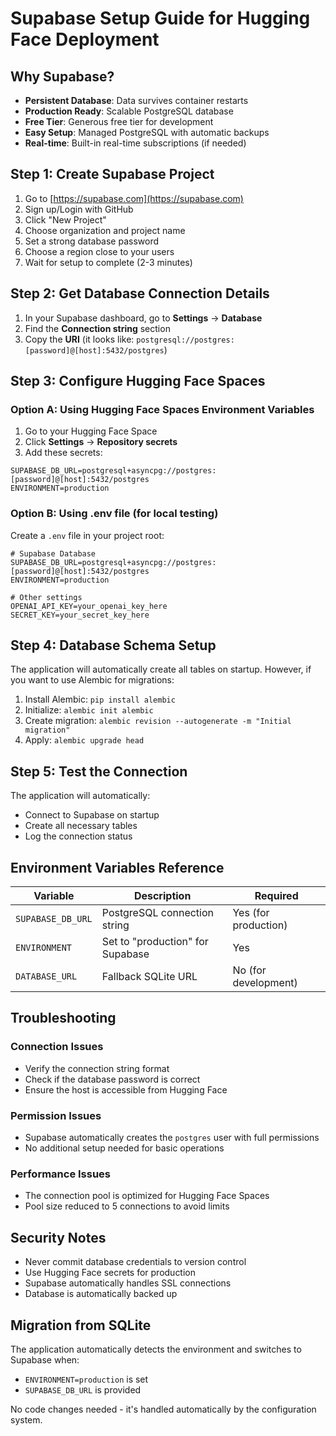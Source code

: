 # Supabase Setup Guide for Hugging Face Deployment

## Why Supabase?

- **Persistent Database**: Data survives container restarts
- **Production Ready**: Scalable PostgreSQL database
- **Free Tier**: Generous free tier for development
- **Easy Setup**: Managed PostgreSQL with automatic backups
- **Real-time**: Built-in real-time subscriptions (if needed)

## Step 1: Create Supabase Project

1. Go to [https://supabase.com](https://supabase.com)
2. Sign up/Login with GitHub
3. Click "New Project"
4. Choose organization and project name
5. Set a strong database password
6. Choose a region close to your users
7. Wait for setup to complete (2-3 minutes)

## Step 2: Get Database Connection Details

1. In your Supabase dashboard, go to **Settings** → **Database**
2. Find the **Connection string** section
3. Copy the **URI** (it looks like: `postgresql://postgres:[password]@[host]:5432/postgres`)

## Step 3: Configure Hugging Face Spaces

### Option A: Using Hugging Face Spaces Environment Variables

1. Go to your Hugging Face Space
2. Click **Settings** → **Repository secrets**
3. Add these secrets:

```
SUPABASE_DB_URL=postgresql+asyncpg://postgres:[password]@[host]:5432/postgres
ENVIRONMENT=production
```

### Option B: Using .env file (for local testing)

Create a `.env` file in your project root:

```env
# Supabase Database
SUPABASE_DB_URL=postgresql+asyncpg://postgres:[password]@[host]:5432/postgres
ENVIRONMENT=production

# Other settings
OPENAI_API_KEY=your_openai_key_here
SECRET_KEY=your_secret_key_here
```

## Step 4: Database Schema Setup

The application will automatically create all tables on startup. However, if you want to use Alembic for migrations:

1. Install Alembic: `pip install alembic`
2. Initialize: `alembic init alembic`
3. Create migration: `alembic revision --autogenerate -m "Initial migration"`
4. Apply: `alembic upgrade head`

## Step 5: Test the Connection

The application will automatically:
- Connect to Supabase on startup
- Create all necessary tables
- Log the connection status

## Environment Variables Reference

| Variable | Description | Required |
|----------|-------------|----------|
| `SUPABASE_DB_URL` | PostgreSQL connection string | Yes (for production) |
| `ENVIRONMENT` | Set to "production" for Supabase | Yes |
| `DATABASE_URL` | Fallback SQLite URL | No (for development) |

## Troubleshooting

### Connection Issues
- Verify the connection string format
- Check if the database password is correct
- Ensure the host is accessible from Hugging Face

### Permission Issues
- Supabase automatically creates the `postgres` user with full permissions
- No additional setup needed for basic operations

### Performance Issues
- The connection pool is optimized for Hugging Face Spaces
- Pool size reduced to 5 connections to avoid limits

## Security Notes

- Never commit database credentials to version control
- Use Hugging Face secrets for production
- Supabase automatically handles SSL connections
- Database is automatically backed up

## Migration from SQLite

The application automatically detects the environment and switches to Supabase when:
- `ENVIRONMENT=production` is set
- `SUPABASE_DB_URL` is provided

No code changes needed - it's handled automatically by the configuration system. 